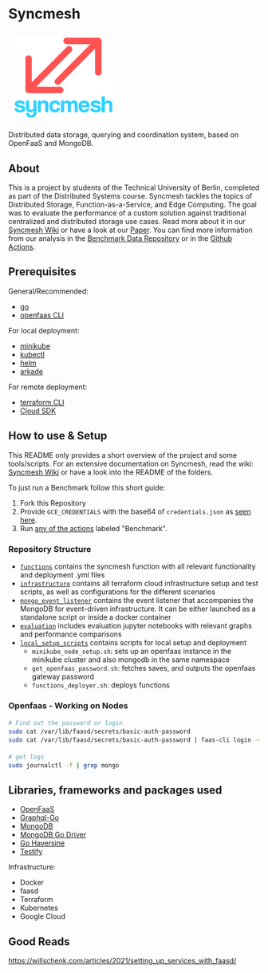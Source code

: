 # Syncmesh

<img src="/images/syncmesh_logo.png" align="middle"
width="200" hspace="10" vspace="10">

Distributed data storage, querying and coordination system, based on OpenFaaS and MongoDB.

## About

This is a project by students of the Technical University of Berlin, completed as part of the Distributed Systems
course. Syncmesh tackles the topics of Distributed Storage, Function-as-a-Service, and Edge Computing. The goal was to
evaluate the performance of a custom solution against traditional centralized and distributed storage use cases. Read
more about it in our [Syncmesh Wiki](https://github.com/DSPJ2021/syncmesh/wiki) or have a look at
our [Paper](https://github.com/DSPJ2021/paper). You can find more information from our analysis in
the [Benchmark Data Repository](https://github.com/DSPJ2021/benchmark-data) or in
the [Github Actions](https://github.com/DSPJ2021/syncmesh/actions).

## Prerequisites

General/Recommended:

- [go](https://golang.org/doc/install)
- [openfaas CLI](https://docs.openfaas.com/cli/install/)

For local deployment:

- [minikube](https://minikube.sigs.k8s.io/docs/start/)
- [kubectl](https://kubernetes.io/docs/tasks/tools/)
- [helm](https://helm.sh/docs/intro/install/)
- [arkade](https://github.com/alexellis/arkade#get-arkade)

For remote deployment:

- [terraform CLI](https://learn.hashicorp.com/tutorials/terraform/install-cli)
- [Cloud SDK](https://cloud.google.com/sdk/docs/install)

## How to use & Setup

This README only provides a short overview of the project and some tools/scripts.
For an extensive documentation on Syncmesh, read the wiki: [Syncmesh Wiki](https://github.com/DSPJ2021/syncmesh/wiki) or have a look into the README of the folders.

To just run a Benchmark follow this short guide:

1. Fork this Repository
2. Provide `GCE_CREDENTIALS` with the base64 of `credentials.json` as [seen here](https://github.com/DSPJ2021/syncmesh/wiki/Cloud-infrastructure-setup/).
3. Run [any of the actions](https://github.com/DSPJ2021/syncmesh/actions) labeled "Benchmark".

### Repository Structure

- [`functions`](/functions) contains the syncmesh function with all relevant functionality and deployment .yml files
- [`infrastructure`](/infrastructure) contains all terraform cloud infrastructure setup and test scripts, as well as configurations for the different scenarios
- [`mongo_event_listener`](/mongo_event_listener) contains the event listener that accompanies the MongoDB for event-driven infrastructure. It can be either launched as a standalone script or inside a docker container
- [`evaluation`](/evaluation) includes evaluation jupyter notebooks with relevant graphs and performance comparisons
- [`local_setup_scripts`](/local_setup_scripts) contains scripts for local setup and deployment
  - `minikube_node_setup.sh`: sets up an openfaas instance in the minikube cluster and also mongodb in the same namespace
  - `get_openfaas_password.sh`: fetches saves, and outputs the openfaas gateway password
  - `functions_deployer.sh`: deploys functions

### Openfaas - Working on Nodes

```bash
# Find out the password or login
sudo cat /var/lib/faasd/secrets/basic-auth-password
sudo cat /var/lib/faasd/secrets/basic-auth-password | faas-cli login -s

# get logs
sudo journalctl -f | grep mongo
```

## Libraries, frameworks and packages used

- [OpenFaaS](https://github.com/openfaas)
- [Graphql-Go](https://github.com/graphql-go/graphql)
- [MongoDB](https://www.mongodb.com/)
- [MongoDB Go Driver](https://pkg.go.dev/go.mongodb.org/mongo-driver#section-readme)
- [Go Haversine](https://github.com/umahmood/haversine)
- [Testify](https://github.com/stretchr/testify)

Infrastructure:

- Docker
- faasd
- Terraform
- Kubernetes
- Google Cloud

## Good Reads

https://willschenk.com/articles/2021/setting_up_services_with_faasd/
